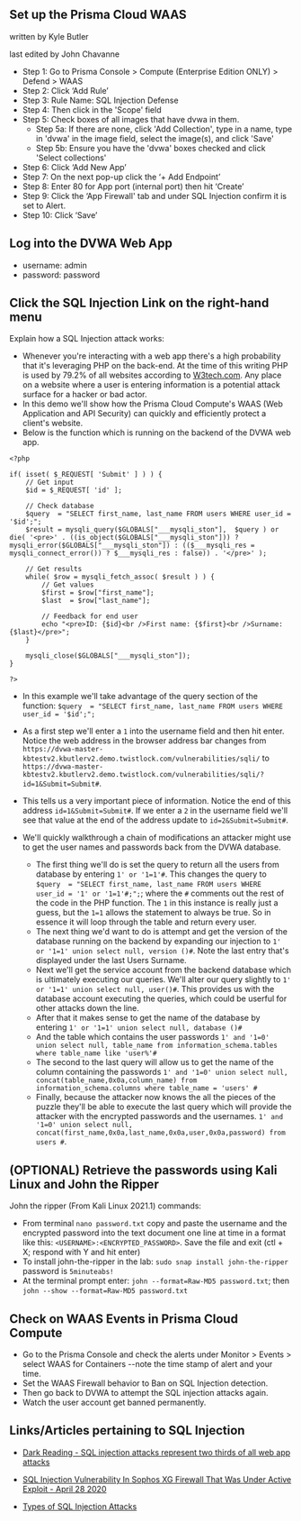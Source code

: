 ## Set up the Prisma Cloud WAAS 

written by Kyle Butler

last edited by John Chavanne

* Step 1: Go to Prisma Console > Compute (Enterprise Edition ONLY) > Defend > WAAS
* Step 2: Click ‘Add Rule’
* Step 3: Rule Name: SQL Injection Defense
* Step 4: Then click in the 'Scope' field
* Step 5: Check boxes of all images that have dvwa in them.
  * Step 5a: If there are none, click 'Add Collection', type in a name, type in 'dvwa' in the image field, select the image(s), and click 'Save'
  * Step 5b: Ensure you have the 'dvwa' boxes checked and click 'Select collections'
* Step 6: Click ‘Add New App’
* Step 7: On the next pop-up click the ‘+ Add Endpoint’ 
* Step 8: Enter 80 for App port (internal port) then hit ‘Create’
* Step 9: Click the ‘App Firewall' tab and under SQL Injection confirm it is set to Alert. 
* Step 10: Click ‘Save’

## Log into the DVWA Web App

* username: admin
* password: password

## Click the SQL Injection Link on the right-hand menu

Explain how a SQL Injection attack works:

* Whenever you're interacting with a web app there's a high probability that it's leveraging PHP on the back-end. At the time of this writing PHP is used by 79.2% of all websites according to [W3tech.com](https://w3techs.com/technologies/details/pl-php). Any place on a website where a user is entering information is a potential attack surface for a hacker or bad actor. 
* In this demo we'll show how the Prisma Cloud Compute's WAAS (Web Application and API Security) can quickly and efficiently protect a client's website. 
* Below is the function which is running on the backend of the DVWA web app. 

```
<?php

if( isset( $_REQUEST[ 'Submit' ] ) ) {
    // Get input
    $id = $_REQUEST[ 'id' ];

    // Check database
    $query  = "SELECT first_name, last_name FROM users WHERE user_id = '$id';";
    $result = mysqli_query($GLOBALS["___mysqli_ston"],  $query ) or die( '<pre>' . ((is_object($GLOBALS["___mysqli_ston"])) ? mysqli_error($GLOBALS["___mysqli_ston"]) : (($___mysqli_res = mysqli_connect_error()) ? $___mysqli_res : false)) . '</pre>' );

    // Get results
    while( $row = mysqli_fetch_assoc( $result ) ) {
        // Get values
        $first = $row["first_name"];
        $last  = $row["last_name"];

        // Feedback for end user
        echo "<pre>ID: {$id}<br />First name: {$first}<br />Surname: {$last}</pre>";
    }

    mysqli_close($GLOBALS["___mysqli_ston"]);
}

?>
```
* In this example we'll take advantage of the query section of the function: `$query  = "SELECT first_name, last_name FROM users WHERE user_id = '$id';";`

* As a first step we'll enter a `1` into the username field and then hit enter. Notice the web address in the browser address bar changes from `https://dvwa-master-kbtestv2.kbutlerv2.demo.twistlock.com/vulnerabilities/sqli/` to `https://dvwa-master-kbtestv2.kbutlerv2.demo.twistlock.com/vulnerabilities/sqli/?id=1&Submit=Submit#`.
* This tells us a very important piece of information. Notice the end of this address `id=1&Submit=Submit#`. If we enter a `2` in the username field we'll see that value at the end of the address update to `id=2&Submit=Submit#`. 
* We'll quickly walkthrough a chain of modifications an attacker might use to get the user names and passwords back from the DVWA database. 

    * The first thing we'll do is set the query to return all the users from database by entering `1' or '1=1'#`. This changes the query to `$query  = "SELECT first_name, last_name FROM users WHERE user_id = '1' or '1=1'#;";`; where the `#` comments out the rest of the code in the PHP function. The `1` in this instance is really just a guess, but the `1=1` allows the statement to always be true. So in essence it will loop through the table and return every user. 
    * The next thing we'd want to do is attempt and get the version of the database running on the backend by expanding our injection to `1' or '1=1' union select null, version ()#`. Note the last entry that's displayed under the last Users Surname. 
    * Next we'll get the service account from the backend database which is ultimately executing our queries. We'll alter our query slightly to `1' or '1=1' union select null, user()#`. This provides us with the database account executing the queries, which could be userful for other attacks down the line. 
    * After that it makes sense to get the name of the database by entering `1' or '1=1' union select null, database ()#`
    * And the table which contains the user passwords `1' and '1=0' union select null, table_name from information_schema.tables where table_name like 'user%'#`
    * The second to the last query will allow us to get the name of the column containing the passwords `1' and '1=0' union select null, concat(table_name,0x0a,column_name) from information_schema.columns where table_name = 'users' #`
    * Finally, because the attacker now knows the all the pieces of the puzzle they'll be able to execute the last query which will provide the attacker with the encrypted passwords and the usernames. `1' and '1=0' union select null, concat(first_name,0x0a,last_name,0x0a,user,0x0a,password) from users #`. 
    

## (OPTIONAL) Retrieve the passwords using Kali Linux and John the Ripper
    
John the ripper (From Kali Linux 2021.1) commands:

* From terminal `nano password.txt` copy and paste the username and the encrypted password into the text document one line at time in a format like this: `<USERNAME>:<ENCRYPTED_PASSWORD>`. Save the file and exit (ctl + X; respond with Y and hit enter)
* To install john-the-ripper in the lab: `sudo snap install john-the-ripper` password is `5minuteabs!`
* At the terminal prompt enter: `john --format=Raw-MD5 password.txt`; then `john --show --format=Raw-MD5 password.txt`


## Check on WAAS Events in Prisma Cloud Compute

* Go to the Prisma Console and check the alerts under Monitor > Events > select WAAS for Containers 
  --note the time stamp of alert and your time.
* Set the WAAS Firewall behavior to Ban on SQL Injection detection. 
* Then go back to DVWA to attempt the SQL injection attacks again. 
* Watch the user account get banned permanently. 

## Links/Articles pertaining to SQL Injection

* [Dark Reading - SQL injection attacks represent two thirds of all web app attacks](https://www.darkreading.com/attacks-breaches/sql-injection-attacks-represent-two-third-of-all-web-app-attacks/d/d-id/1334960)

* [SQL Injection Vulnerability In Sophos XG Firewall That Was Under Active Exploit - April 28 2020](https://latesthackingnews.com/2020/04/28/sql-injection-vulnerability-in-sophos-xg-firewall-that-was-under-active-exploit/)

* [Types of SQL Injection Attacks](https://latesthackingnews.com/2017/10/31/types-of-sql-injection/)
